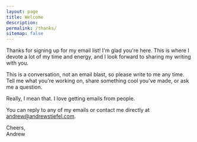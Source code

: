 ```yaml
---
layout: page
title: Welcome
description: 
permalink: /thanks/
sitemap: false
---
```


Thanks for signing up for my email list! I'm glad you're here. This is where I devote a lot of my time and energy, and I look forward to sharing my writing with you.

This is a conversation, not an email blast, so please write to me any time. Tell me what you're working on, share something cool you've made, or ask me a question.

Really, I mean that. I love getting emails from people.

You can reply to any of my emails or contact me directly at <a href="mailto:andrew@andrewstiefel.com">andrew@andrewstiefel.com</a>.

Cheers,  
Andrew
